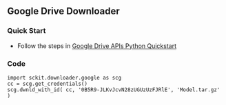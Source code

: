 
## Google Drive Downloader
### Quick Start
* Follow the steps in [Google Drive APIs Python Quickstart](https://developers.google.com/drive/v3/web/quickstart/python)
### Code
```
import sckit.downloader.google as scg
cc = scg.get_credentials()
scg.dwnld_with_id( cc, '0B5R9-JLKvJcvN28zUGUzUzFJRlE', 'Model.tar.gz' )
```
